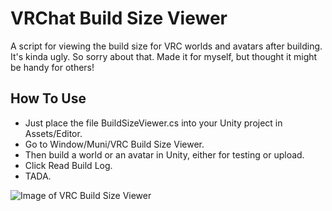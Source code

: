 # VRChat Build Size Viewer
 A script for viewing the build size for VRC worlds and avatars after building.
 It's kinda ugly. So sorry about that. Made it for myself, but thought it might be handy for others!

## How To Use
- Just place the file BuildSizeViewer.cs into your Unity project in Assets/Editor.  
- Go to Window/Muni/VRC Build Size Viewer.  
- Then build a world or an avatar in Unity, either for testing or upload.  
- Click Read Build Log.  
- TADA.
 
![Image of VRC Build Size Viewer](https://i.imgur.com/ImG0Ak9.png)
